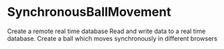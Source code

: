 # SynchronousBallMovement
Create a remote real time database
Read and write data to a real time database.
Create a ball which moves synchronously in different browsers
